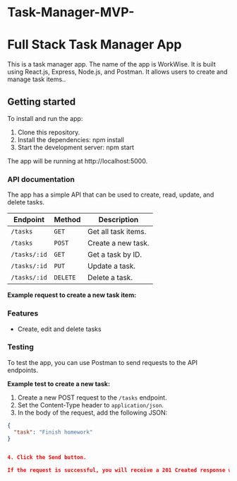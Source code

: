 # Task-Manager-MVP-
# Full Stack Task Manager App
This is a task manager app. The name of the app is WorkWise. It is built using React.js, Express, Node.js, and Postman. It allows users to create and manage task items..


## Getting started

To install and run the app:

1. Clone this repository.
2. Install the dependencies:
npm install
3. Start the development server:
npm start


The app will be running at http://localhost:5000.

### API documentation

The app has a simple API that can be used to create, read, update, and delete tasks.

**Endpoint** | **Method** | **Description**
------- | -------- | --------
`/tasks` | `GET` | Get all task items.
`/tasks` | `POST` | Create a new task.
`/tasks/:id` | `GET` | Get a task by ID.
`/tasks/:id` | `PUT` | Update a task.
`/tasks/:id` | `DELETE` | Delete a task.

**Example request to create a new task item:**

### Features
- Create, edit and delete tasks

### Testing

To test the app, you can use Postman to send requests to the API endpoints.

**Example test to create a new task:**

1. Create a new POST request to the `/tasks` endpoint.
2. Set the Content-Type header to `application/json`.
3. In the body of the request, add the following JSON:

```json
{
  "task": "Finish homework"
}


4. Click the Send button.

If the request is successful, you will receive a 201 Created response with the newly created to-do item.




